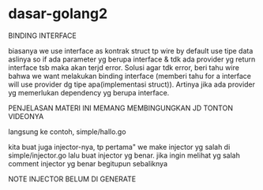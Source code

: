 # dasar-golang2
BINDING INTERFACE

biasanya we use interface as kontrak struct tp wire by default use tipe data aslinya so if ada parameter yg berupa interface & tdk ada provider yg return interface tsb maka akan terjd error. Solusi agar tdk error, beri tahu wire bahwa we want melakukan binding interface (memberi tahu for a interface will use provider dg tipe apa(implementasi struct)). Artinya jika ada provider yg memerlukan dependency yg berupa interface. 

PENJELASAN MATERI INI MEMANG MEMBINGUNGKAN JD TONTON VIDEONYA 

langsung ke contoh, simple/hallo.go

kita buat juga injector-nya, tp pertama" we make injector yg salah di simple/injector.go lalu buat injector yg benar. jika ingin melihat yg salah comment injector yg benar begitupun sebaliknya

NOTE INJECTOR BELUM DI GENERATE